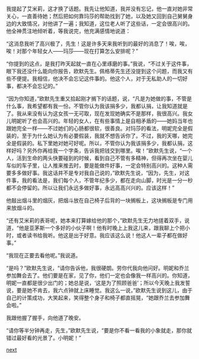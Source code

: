 
我提起了艾米莉，这才换了话题。我先让他知道，我并没有忘记，他一直对她非常关心，一直善待她；然后把如何靠玛莎的帮助找到了她，以及她又回到自己舅舅身边的大致情况，对他讲了一遍；我知道，这位老人听了这些话，一定会很高兴的。他全神贯注地倾听着，等我说完，他充满感情地说道：

“这消息我听了高兴极了，先生！这是许多天来我听到的最好的消息了！唉，唉，唉！对那个年轻女人——玛莎——现在打算怎么安排呢？”

“你提到的这点，是我打昨天起就一直在心里琢磨的事。”我说，“不过关于这件事，眼下我还没什么能向你报告，欧默先生。佩格蒂先生还没提到这个问题，而我又有些不便提。我相信，他决不会忘记这件事的。他这个人，对于无私助人的一切好事，都决不会忘记的。”

“因为你知道，”欧默先生重又拾起刚才搁下的话题，说，“凡是为她做的事，不管是什么事，我希望都有我一份。不管你认为我该捐多少，我都认捐，让我知道就是了。我从来没有认为这女孩一无可取，现在发现她确实不是那样，我很高兴。我女儿明妮听了也会高兴的。年轻的女人，在有些事情上是自相矛盾的——她妈当年也跟她完全一样——不过她们的心肠都很软，很善良。对玛莎的看法，明妮完全是假装的，至于为什么她认为有必要假装，我就不想告诉你了。不过，我的天哪，她完全是假装的。私下里她对她可好呢。所以，不管你认为我该捐多少，我都认捐，这样好吗？另外你再给我一个字条，告诉我把钱交到哪里。唉！”欧默先生说，“一个人，活到生命的两头快要碰到的时候，看到自己不管有多精神，但得再次坐在婴儿车似的车子里，让人推来推去时，要是能做件好事，一定会特别高兴的。这种人需要多多做好事。我这话并不是专对我自己说的，”欧默先生说，“因为，先生，对这件事，我的看法是，我们每个人，不管年纪多少，都在走向山脚，时光是一分一秒都不会停留的。所以让我们永远多做好事，永远高高兴兴的。应该这样！”

他敲出烟斗里的烟灰，把烟斗放在自己椅子后背的一块搁板上，这块搁板是专门用来放烟斗的。

“还有艾米莉的表哥呢，她本来打算嫁给他的那个，”欧默先生无力地搓着双手，说道，“他是亚茅斯一个多好的小伙子啊！他有时晚上上我这儿来，跟我聊上个把小时，或者读书给我听。他这是出于好意。我应该这么说！他这人一辈子都在做好事。”

“我现在正要去看他呢。”我说道。

“是吗？”欧默先生说，“请你告诉他，我很硬朗。劳你代我向他问好。明妮和乔兰参加舞会去了。他们要是在家，见了你，他们一定也会像我一样高兴的。你知道，明妮一直都是很少出门的；她总是说，‘这是为了照顾爸爸’；所以今天晚上我发誓说，要是她不肯去，我六点钟就上床睡觉。我这么一说，”欧默先生说到这儿，由于自己的计策成功，大笑起来，笑得整个身子和椅子都直摇晃，“她跟乔兰去参加舞会啦。”

我跟他握了握手，向他道了晚安。

“请你等半分钟再走，先生，”欧默先生说，“要是你不看一看我的小象就走，那你就错过最好看的光景了。小明妮！”

[next](page648)